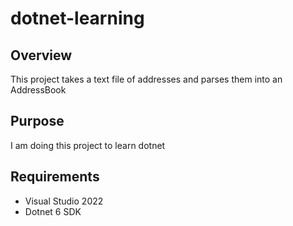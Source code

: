 # dotnet-learning

## Overview
This project takes a text file of addresses and parses them into an AddressBook 

## Purpose
I am doing this project to learn dotnet

## Requirements
- Visual Studio 2022
- Dotnet 6 SDK